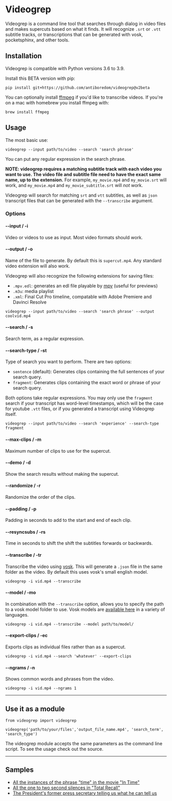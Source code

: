 Videogrep
=========

Videogrep is a command line tool that searches through dialog in video files and makes supercuts based on what it finds. It will recognize `.srt` or `.vtt` subtitle tracks, or transcriptions that can be generated with vosk, pocketsphinx, and other tools.

## Installation

Videogrep is compatible with Python versions 3.6 to 3.9.

Install this BETA version with pip:

```
pip install git+https://github.com/antiboredom/videogrep@v2beta
```

You can optionally install [ffmpeg](http://ffmpeg.org/) if you'd like to transcribe videos. If you're on a mac with homebrew you install ffmpeg with:

```
brew install ffmpeg
```

## Usage

The most basic use:

```
videogrep --input path/to/video --search 'search phrase'
```

You can put any regular expression in the search phrase.

**NOTE: videogrep requires a matching subtitle track with each video you want to use. The video file and subtitle file need to have the exact same name, up to the extension.** For example, `my_movie.mp4` and `my_movie.srt` will work, and `my_movie.mp4` and `my_movie_subtitle.srt` will *not* work.

Videogrep will search for matching `srt` and `vtt` subtitles, as well as `json` transcript files that can be generated with the `--transcribe` argument.

### Options

#### --input / -i

Video or videos to use as input. Most video formats should work.


#### --output / -o

Name of the file to generate. By default this is `supercut.mp4`. Any standard video extension will also work.

Videogrep will also recognize the following extensions for saving files:
  * `.mpv.edl`: generates an edl file playable by [mpv](https://mpv.io/) (useful for previews)
  * `.m3u`: media playlist
  * `.xml`: Final Cut Pro timeline, compatable with Adobe Premiere and Davinci Resolve

```
videogrep --input path/to/video --search 'search phrase' --output coolvid.mp4
```


#### --search / -s

Search term, as a regular expression.


#### --search-type / -st

Type of search you want to perform. There are two options:

* `sentence` (default): Generates clips containing the full sentences of your search query.
* `fragment`: Generates clips containing the exact word or phrase of your search query.

Both options take regular expressions. You may only use the `fragment` search if your transcript has word-level timestamps, which will be the case for youtube `.vtt` files, or if you generated a transcript using Videogrep itself.

```
videogrep --input path/to/video --search 'experience' --search-type fragment
```

#### --max-clips / -m

Maximum number of clips to use for the supercut.


#### --demo / -d

Show the search results without making the supercut.


#### --randomize / -r

Randomize the order of the clips.


#### --padding / -p

Padding in seconds to add to the start and end of each clip.

#### --resyncsubs / -rs

Time in seconds to shift the shift the subtitles forwards or backwards.

#### --transcribe / -tr

Transcribe the video using [vosk](https://alphacephei.com/vosk/). This will generate a `.json` file in the same folder as the video. By default this uses vosk's small english model.

```
videogrep -i vid.mp4 --transcribe
```

#### --model / -mo

In combination with the `--transcribe` option, allows you to specify the path to a vosk model folder to use. Vosk models are [available here](https://alphacephei.com/vosk/models) in a variety of languages.

```
videogrep -i vid.mp4 --transcribe --model path/to/model/
```

#### --export-clips / -ec

Exports clips as individual files rather than as a supercut.

```
videogrep -i vid.mp4 --search 'whatever' --export-clips
```

#### --ngrams / -n

Shows common words and phrases from the video.

```
videogrep -i vid.mp4 --ngrams 1
```


----


## Use it as a module

```
from videogrep import videogrep

videogrep('path/to/your/files','output_file_name.mp4', 'search_term', 'search_type')
```
The videogrep module accepts the same parameters as the command line script. To see the usage check out the source.

----

## Samples 
* [All the instances of the phrase "time" in the movie "In Time"](https://www.youtube.com/watch?v=PQMzOUeprlk)
* [All the one to two second silences in "Total Recall"](https://www.youtube.com/watch?v=qEtEbXVbYJQ)
* [The President's former press secretary telling us what he can tell us](https://www.youtube.com/watch?v=D7pymdCU5NQ)
